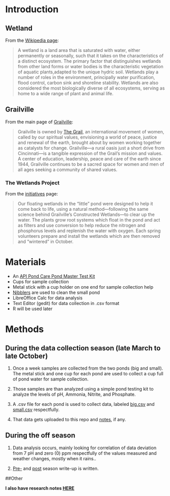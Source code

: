 <!--
.. title: Info
.. slug: info
.. date: 2018-12-15 11:07:41 UTC-05:00
.. tags: 
.. category: 
.. link: 
.. description: 
.. type: text
-->
# Introduction

## Wetland

From the [Wikipedia page](https://en.wikipedia.org/wiki/Wetland):

>A wetland is a land area that is saturated with water, either permanently or seasonally, such that it takes on the characteristics of a distinct ecosystem. The primary factor that distinguishes wetlands from other land forms or water bodies is the characteristic vegetation of aquatic plants,adapted to the unique hydric soil. Wetlands play a number of roles in the environment, principally water purification, flood control, carbon sink and shoreline stability. Wetlands are also considered the most biologically diverse of all ecosystems, serving as home to a wide range of plant and animal life.

## Grailville

From the main page of [Grailville](http://www.grailville.org/):

>Grailville is owned by [The Grail](http://www.grail-us.org/), an international movement of women, called by our spiritual values, envisioning a world of peace, justice and renewal of the earth, brought about by women working together as catalysts for change. Grailville—a rural oasis just a short drive from Cincinnati—is a tangible expression of the Grail’s mission and values. A center of education, leadership, peace and care of the earth since 1944, Grailville continues to be a sacred space for women and men of all ages seeking a community of shared values.

### The Wetlands Project

From the [initiatives](http://www.grailville.org/green-grailville/initiatives/) page:

> Our floating wetlands in the “little” pond were designed to help it come back to life, using a natural method—following the same science behind Grailville’s Constructed Wetlands—to clear up the water. The plants grow root systems which float in the pond and act as filters and use conversion to help reduce the nitrogen and phosphorus levels and replenish the water with oxygen. Each spring volunteers prepare and install the wetlands which are then removed and “wintered” in October.

# Materials

* An [API Pond Care Pond Master Test Kit](http://www.apifishcare.com/product.php?sectionid=2&catid=22&subcatid=110&id=670#.WNl4wEe1ukA)
* Cups for sample collection
* Metal stick with a cup holder on one end for sample collection help
* [Nibblers](http://www.pondalgaesolutions.com/biosphere-pro-1/4-acre.html) are used to clean the small pond
* LibreOffice Calc for data analysis
* Text Editor (gedit) for data collection in .csv format
* R will be used later

# Methods

## During the data collection season (late March to late October)

1. Once a week samples are collected from the two ponds (big and small). The metal stick and one cup for each pond are used to collect a cup full of pond water for sample collection.

2. Those samples are than analyzed using a simple pond testing kit to analyze the levels of pH, Ammonia, Nitrite, and Phosphate.

3. A .csv file for each pond is used to collect data, labeled [big.csv](https://github.com/belkinsa/GrailvilleWetlands/blob/master/dataanalysis/data/southside/big.csv) and [small.csv](https://github.com/belkinsa/GrailvilleWetlands/blob/master/dataanalysis/data/southside/small.csv) respectfully.

4. That data gets uploaded to this repo and [notes](/wetlands/timeline), if any.

## During the off season

1. Data analysis occurs, mainly looking for correlation of data deviation from 7 pH and zero (0) ppm respectfully of the values measured and weather changes, mostly when it rains..

2. [Pre-](/wetlands/plan) and [post](/wetlands/writeups) season write-up is written.

##Other

**I also have research notes [HERE](https://publiclab.org/profile/belkinsa)**

